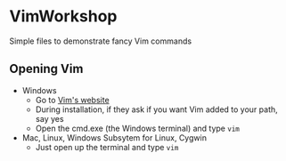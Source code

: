 # VimWorkshop
Simple files to demonstrate fancy Vim commands

## Opening Vim
- Windows
   - Go to [Vim's website](https://www.vim.org/download.php#pc)
   - During installation, if they ask if you want Vim added to your path, say yes
   - Open the cmd.exe (the Windows terminal) and type `vim`
- Mac, Linux, Windows Subsytem for Linux, Cygwin
   - Just open up the terminal and type `vim`
